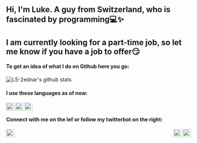 ## Hi, I'm Luke. A guy from Switzerland, who is fascinated by programming:computer::sparkles:

## I am currently looking for a part-time job, so let me know if you have a job to offer:smirk:

#### To get an idea of what I do on Github here you go:
![LS-2ednar's github stats](https://github-readme-stats.vercel.app/api?username=LS-2ednar&hide=contribs)


#### I use these languages as of now:
<img align = "left" width = "22px" src="https://cdn3.iconfinder.com/data/icons/logos-and-brands-adobe/512/267_Python-512.png">
<img align = "left" width = "22px" src="https://cdn4.iconfinder.com/data/icons/logos-and-brands/512/285_R_Project_logo-512.png">
<img align = "left" width = "22px" src="https://upload.wikimedia.org/wikipedia/commons/2/21/Matlab_Logo.png">
<br \>


#### Connect with me on the lef or follow my twitterbot on the right:
[<img align = "left" alt= "linkedin" width ="22px" src="https://www.flaticon.com/svg/static/icons/svg/174/174857.svg">](https://www.linkedin.com/in/lukas-schaub-bt)
<img align = "right" width = "22px" src="https://image.flaticon.com/icons/png/512/65/65508.png" >
[<img align = "right" width = "22px" src="https://allfacebook.de/wp-content/uploads/2020/02/Twitter_Logo_Blue-300x300.png">](https://twitter.com/thecuriousluke) 

